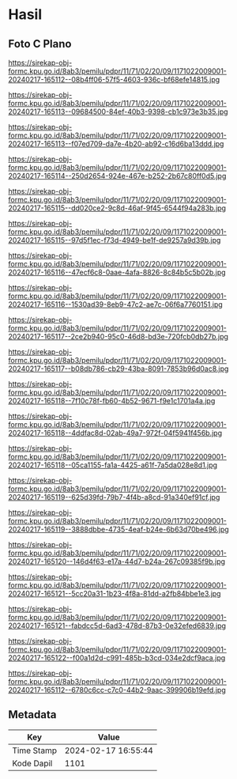 # Hasil

## Foto C Plano

https://sirekap-obj-formc.kpu.go.id/8ab3/pemilu/pdpr/11/71/02/20/09/1171022009001-20240217-165112--08b4ff06-57f5-4603-936c-bf68efe14815.jpg

https://sirekap-obj-formc.kpu.go.id/8ab3/pemilu/pdpr/11/71/02/20/09/1171022009001-20240217-165113--09684500-84ef-40b3-9398-cb1c973e3b35.jpg

https://sirekap-obj-formc.kpu.go.id/8ab3/pemilu/pdpr/11/71/02/20/09/1171022009001-20240217-165113--f07ed709-da7e-4b20-ab92-c16d6ba13ddd.jpg

https://sirekap-obj-formc.kpu.go.id/8ab3/pemilu/pdpr/11/71/02/20/09/1171022009001-20240217-165114--250d2654-924e-467e-b252-2b67c80ff0d5.jpg

https://sirekap-obj-formc.kpu.go.id/8ab3/pemilu/pdpr/11/71/02/20/09/1171022009001-20240217-165115--dd020ce2-9c8d-46af-9f45-6544f94a283b.jpg

https://sirekap-obj-formc.kpu.go.id/8ab3/pemilu/pdpr/11/71/02/20/09/1171022009001-20240217-165115--97d5f1ec-f73d-4949-be1f-de9257a9d39b.jpg

https://sirekap-obj-formc.kpu.go.id/8ab3/pemilu/pdpr/11/71/02/20/09/1171022009001-20240217-165116--47ecf6c8-0aae-4afa-8826-8c84b5c5b02b.jpg

https://sirekap-obj-formc.kpu.go.id/8ab3/pemilu/pdpr/11/71/02/20/09/1171022009001-20240217-165116--1530ad39-8eb9-47c2-ae7c-06f6a7760151.jpg

https://sirekap-obj-formc.kpu.go.id/8ab3/pemilu/pdpr/11/71/02/20/09/1171022009001-20240217-165117--2ce2b940-95c0-46d8-bd3e-720fcb0db27b.jpg

https://sirekap-obj-formc.kpu.go.id/8ab3/pemilu/pdpr/11/71/02/20/09/1171022009001-20240217-165117--b08db786-cb29-43ba-8091-7853b96d0ac8.jpg

https://sirekap-obj-formc.kpu.go.id/8ab3/pemilu/pdpr/11/71/02/20/09/1171022009001-20240217-165118--7f10c78f-fb60-4b52-9671-f9e1c1701a4a.jpg

https://sirekap-obj-formc.kpu.go.id/8ab3/pemilu/pdpr/11/71/02/20/09/1171022009001-20240217-165118--4ddfac8d-02ab-49a7-972f-04f5941f456b.jpg

https://sirekap-obj-formc.kpu.go.id/8ab3/pemilu/pdpr/11/71/02/20/09/1171022009001-20240217-165118--05ca1155-fa1a-4425-a61f-7a5da028e8d1.jpg

https://sirekap-obj-formc.kpu.go.id/8ab3/pemilu/pdpr/11/71/02/20/09/1171022009001-20240217-165119--625d39fd-79b7-4f4b-a8cd-91a340ef91cf.jpg

https://sirekap-obj-formc.kpu.go.id/8ab3/pemilu/pdpr/11/71/02/20/09/1171022009001-20240217-165119--3888dbbe-4735-4eaf-b24e-6b63d70be496.jpg

https://sirekap-obj-formc.kpu.go.id/8ab3/pemilu/pdpr/11/71/02/20/09/1171022009001-20240217-165120--146d4f63-e17a-44d7-b24a-267c09385f9b.jpg

https://sirekap-obj-formc.kpu.go.id/8ab3/pemilu/pdpr/11/71/02/20/09/1171022009001-20240217-165121--5cc20a31-1b23-4f8a-81dd-a2fb84bbe1e3.jpg

https://sirekap-obj-formc.kpu.go.id/8ab3/pemilu/pdpr/11/71/02/20/09/1171022009001-20240217-165121--fabdcc5d-6ad3-478d-87b3-0e32efed6839.jpg

https://sirekap-obj-formc.kpu.go.id/8ab3/pemilu/pdpr/11/71/02/20/09/1171022009001-20240217-165122--f00a1d2d-c991-485b-b3cd-034e2dcf9aca.jpg

https://sirekap-obj-formc.kpu.go.id/8ab3/pemilu/pdpr/11/71/02/20/09/1171022009001-20240217-165112--6780c6cc-c7c0-44b2-9aac-399906b19efd.jpg


## Metadata

| Key        | Value               |
| ---------- | ------------------- |
| Time Stamp | 2024-02-17 16:55:44 |
| Kode Dapil | 1101                |



